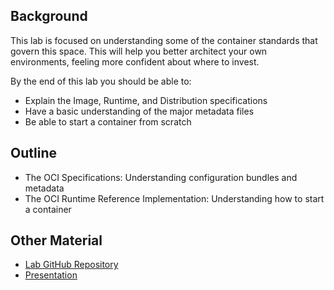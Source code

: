 ## Background
This lab is focused on understanding some of the container standards that govern this space. This will help you better architect your own environments, feeling more confident about where to invest.

By the end of this lab you should be able to:
- Explain the Image, Runtime, and Distribution specifications
- Have a basic understanding of the major metadata files
- Be able to start a container from scratch

## Outline
- The OCI Specifications: Understanding configuration bundles and metadata
- The OCI Runtime Reference Implementation: Understanding how to start a container 

## Other Material
- [Lab GitHub Repository](https://github.com/openshift-labs/learn-katacoda)
- [Presentation](https://goo.gl/rVzFoC)

